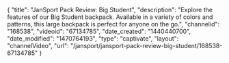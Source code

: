 {
    "title": "JanSport Pack Review: Big Student",
    "description": "Explore the features of our Big Student backpack. Available in a variety of colors and patterns, this large backpack is perfect for anyone on the go.",
    "channelid": "168538",
    "videoid": "67134785",
    "date_created": "1440440700",
    "date_modified": "1470764193",
    "type": "captivate",
    "layout": "channelVideo",
    "url": "\/jansport\/jansport-pack-review-big-student\/168538-67134785"
}